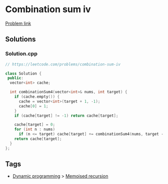 # Combination sum iv

[Problem link](https://leetcode.com/problems/combination-sum-iv)

## Solutions


### Solution.cpp
```cpp
// https://leetcode.com/problems/combination-sum-iv

class Solution {
 public:
  vector<int> cache;

  int combinationSum4(vector<int>& nums, int target) {
    if (cache.empty()) {
      cache = vector<int>(target + 1, -1);
      cache[0] = 1;
    }
    if (cache[target] != -1) return cache[target];

    cache[target] = 0;
    for (int n : nums)
      if (n <= target) cache[target] += combinationSum4(nums, target - n);
    return cache[target];
  }
};
```
## Tags

* [Dynamic programming](/Collections/dynamic-programming.md#dynamic-programming) > [Memoised recursion](/Collections/dynamic-programming.md#memoised-recursion)
